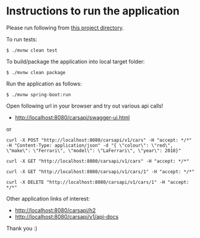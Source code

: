 # Instructions to run the application
Please run following from [this project directory](./).

To run tests:
```console
$ ./mvnw clean test
```

To build/package the application into local target folder:
```console
$ ./mvnw clean package
```

Run the application as follows:
```console
$ ./mvnw spring-boot:run
```

Open following url in your browser and try out various api calls!

* [http://localhost:8080/carsapi/swagger-ui.html](http://localhost:8080/carsapi/swagger-ui.html)

or
```console
curl -X POST "http://localhost:8080/carsapi/v1/cars" -H "accept: */*" -H "Content-Type: application/json" -d "{ \"colour\": \"red\", \"make\": \"Ferrari\", \"model\": \"LaFerrari\", \"year\": 2018}"

curl -X GET "http://localhost:8080/carsapi/v1/cars" -H "accept: */*"

curl -X GET "http://localhost:8080/carsapi/v1/cars/1" -H "accept: */*"

curl -X DELETE "http://localhost:8080/carsapi/v1/cars/1" -H "accept: */*"
```

Other application links of interest:

* [http://localhost:8080/carsapi/h2](http://localhost:8080/carsapi/h2)
* [http://localhost:8080/carsapi/v1/api-docs](http://localhost:8080/carsapi/h2)

Thank you :)
